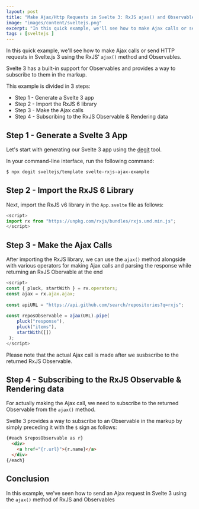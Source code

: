 ```yaml
---
layout: post
title: "Make Ajax/Http Requests in Svelte 3: RxJS ajax() and Observables Example"
image: "images/content/sveltejs.png"
excerpt: "In this quick example, we'll see how to make Ajax calls or send HTTP requests in Svelte.js 3 using the RxJS' ajax() method and Observables" 
tags : [sveltejs ] 
---
```


In this quick example, we'll see how to make Ajax calls or send HTTP requests in Svelte.js 3 using the RxJS' `ajax()` method and Observables.

Svelte 3 has a built-in support for Observables and provides a way to subscribe to them in the markup.

This example is divided in 3 steps:

- Step 1 - Generate a Svelte 3 app
- Step 2 - Import the RxJS 6 library
- Step 3 - Make the Ajax calls
- Step 4 - Subscribing to the RxJS Observable & Rendering data

## Step 1 - Generate a Svelte 3 App 

Let's start with generating our Svelte 3 app using the  [degit](https://github.com/Rich-Harris/degit)  tool.

In your command-line interface, run the following command:

```bash
$ npx degit sveltejs/template svelte-rxjs-ajax-example
```


## Step 2 - Import the RxJS 6 Library

Next, import the RxJS v6 library in the `App.svelte` file as follows:

```js
<script>  
import rx from "https://unpkg.com/rxjs/bundles/rxjs.umd.min.js";  
</script>
```
## Step 3 - Make the Ajax Calls

After importing the RxJS library, we can use the `ajax()` method alongside with various operators for making Ajax calls and parsing the response while returning an RxJS Obervable at the end  
 
```js
<script>  
const { pluck, startWith } = rx.operators;  
const ajax = rx.ajax.ajax;  
   
const apiURL = "https://api.github.com/search/repositories?q=rxjs";  
   
const reposObservable = ajax(URL).pipe(  
    pluck("response"),  
    pluck("items"),  
    startWith([])  
 );  
</script>
```

Please note that the actual Ajax call is made after we susbscribe to the returned RxJS Observable.

## Step 4 -  Subscribing to the RxJS Observable & Rendering data

For actually making the Ajax call, we need to subscribe to the returned Observable from the `ajax()` method.

Svelte 3 provides a way to subscribe to an Observable in the markup by simply preceding it with the `$` sign as follows:

```html
{#each $reposObservable as r}  
  <div>  
    <a href="{r.url}">{r.name}</a>  
  </div>  
{/each}
```

## Conclusion

In this example, we've seen how to send an Ajax request in Svelte 3 using the `ajax()` method of RxJS and Observables
